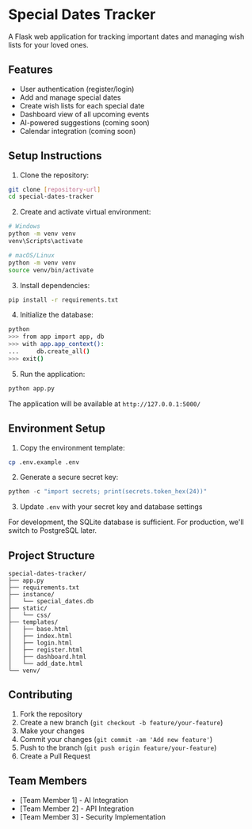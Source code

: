 # Special Dates Tracker

A Flask web application for tracking important dates and managing wish lists for your loved ones.

## Features

- User authentication (register/login)
- Add and manage special dates
- Create wish lists for each special date
- Dashboard view of all upcoming events
- AI-powered suggestions (coming soon)
- Calendar integration (coming soon)

## Setup Instructions

1. Clone the repository:
```bash
git clone [repository-url]
cd special-dates-tracker
```

2. Create and activate virtual environment:
```bash
# Windows
python -m venv venv
venv\Scripts\activate

# macOS/Linux
python -m venv venv
source venv/bin/activate
```

3. Install dependencies:
```bash
pip install -r requirements.txt
```

4. Initialize the database:
```bash
python
>>> from app import app, db
>>> with app.app_context():
...     db.create_all()
>>> exit()
```

5. Run the application:
```bash
python app.py
```

The application will be available at `http://127.0.0.1:5000/`

## Environment Setup

1. Copy the environment template:
```bash
cp .env.example .env
```

2. Generate a secure secret key:
```python
python -c "import secrets; print(secrets.token_hex(24))"
```

3. Update `.env` with your secret key and database settings

For development, the SQLite database is sufficient. For production, we'll switch to PostgreSQL later.

## Project Structure
```
special-dates-tracker/
├── app.py
├── requirements.txt
├── instance/
│   └── special_dates.db
├── static/
│   └── css/
├── templates/
│   ├── base.html
│   ├── index.html
│   ├── login.html
│   ├── register.html
│   ├── dashboard.html
│   └── add_date.html
└── venv/
```

## Contributing

1. Fork the repository
2. Create a new branch (`git checkout -b feature/your-feature`)
3. Make your changes
4. Commit your changes (`git commit -am 'Add new feature'`)
5. Push to the branch (`git push origin feature/your-feature`)
6. Create a Pull Request

## Team Members

- [Team Member 1] - AI Integration
- [Team Member 2] - API Integration
- [Team Member 3] - Security Implementation